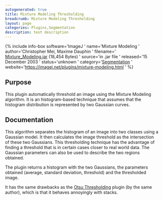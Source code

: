 ```yaml
---
autogenerated: true
title: Mixture Modeling Thresholding
breadcrumb: Mixture Modeling Thresholding
layout: page
categories: Plugins,Segmentation
description: test description
---
```


{% include info-box software='ImageJ ' name='Mixture Modeling ' author='Christopher Mei, Maxime Dauphin ' filename=' [Mixture\_Modeling.jar](https://imagej.net/plugins/download/jars/Mixture_Modeling.jar) (18,454 Bytes) ' source='in .jar file ' released='15 December 2003 ' status='unknown ' category='[Segmentation](Category_Segmentation ) ' website='https://imagej.net/plugins/mixture-modeling.html ' %}

## Purpose

This plugin automatically threshold an image using the Mixture Modeling algorithm. It is an histogram-based technique that assumes that the histogram distribution is represented by two Gaussian curves.

## Documentation

This algorithm separates the histogram of an image into two classes using a Gaussian model. It then calculates the image threshold as the intersection of these two Gaussians. This thresholding technique has the advantage of finding a threshold that is in certain cases closer to real world data. The Gaussian parameters can also be used to describe the two regions obtained.

The plugin returns a histogram with the two Gaussians, the parameters obtained (average, standard deviation, threshold) and the thresholded image.

It has the same drawbacks as the [Otsu Thresholding](Otsu_Thresholding ) plugin (by the same author), which is that it behaves annoyingly with stacks.

 
